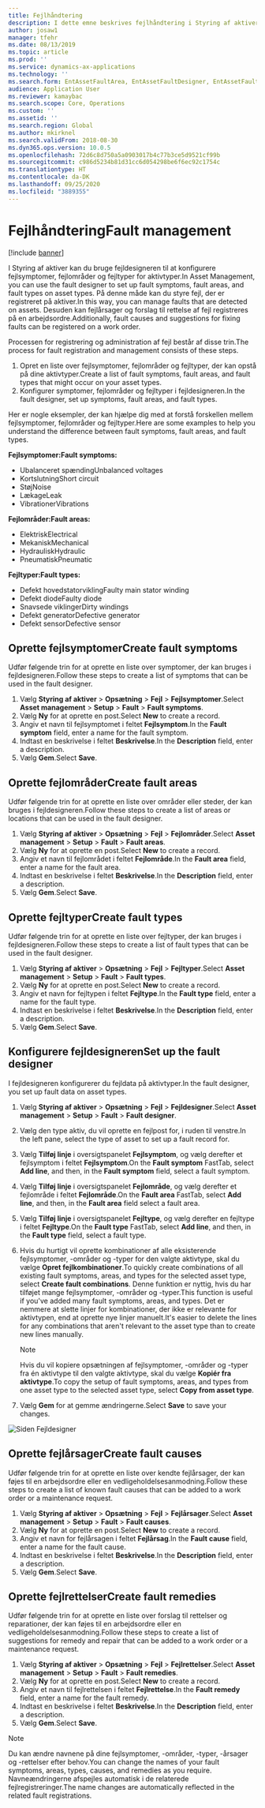 ```yaml
---
title: Fejlhåndtering
description: I dette emne beskrives fejlhåndtering i Styring af aktiver.
author: josaw1
manager: tfehr
ms.date: 08/13/2019
ms.topic: article
ms.prod: ''
ms.service: dynamics-ax-applications
ms.technology: ''
ms.search.form: EntAssetFaultArea, EntAssetFaultDesigner, EntAssetFaultCopyFromObjectType, EntAssetFaultRemedy, EntAssetObjectFaultRelationRequestInfoPart, EntAssetObjectFaultRelationWorkOrderInfoPart, EntAssetFaultCreateCombinations, EntAssetObjectFaultSymptom, EntAssetObjectFaultSymptomListPage, EntAssetFaultType, EntAssetFaultSymptom, EntAssetFaultCause
audience: Application User
ms.reviewer: kamaybac
ms.search.scope: Core, Operations
ms.custom: ''
ms.assetid: ''
ms.search.region: Global
ms.author: mkirknel
ms.search.validFrom: 2018-08-30
ms.dyn365.ops.version: 10.0.5
ms.openlocfilehash: 72d6c8d750a5a0903017b4c77b3ce5d9521cf99b
ms.sourcegitcommit: c986d5234b81d31cc6d054298be6f6ec92c1754c
ms.translationtype: HT
ms.contentlocale: da-DK
ms.lasthandoff: 09/25/2020
ms.locfileid: "3889355"
---
```

# <a name="fault-management"></a><span data-ttu-id="df98d-103">Fejlhåndtering</span><span class="sxs-lookup"><span data-stu-id="df98d-103">Fault management</span></span>

[!include [banner](../../includes/banner.md)]

 

<span data-ttu-id="df98d-104">I Styring af aktiver kan du bruge fejldesigneren til at konfigurere fejlsymptomer, fejlområder og fejltyper for aktivtyper.</span><span class="sxs-lookup"><span data-stu-id="df98d-104">In Asset Management, you can use the fault designer to set up fault symptoms, fault areas, and fault types on asset types.</span></span> <span data-ttu-id="df98d-105">På denne måde kan du styre fejl, der er registreret på aktiver.</span><span class="sxs-lookup"><span data-stu-id="df98d-105">In this way, you can manage faults that are detected on assets.</span></span> <span data-ttu-id="df98d-106">Desuden kan fejlårsager og forslag til rettelse af fejl registreres på en arbejdsordre.</span><span class="sxs-lookup"><span data-stu-id="df98d-106">Additionally, fault causes and suggestions for fixing faults can be registered on a work order.</span></span>

<span data-ttu-id="df98d-107">Processen for registrering og administration af fejl består af disse trin.</span><span class="sxs-lookup"><span data-stu-id="df98d-107">The process for fault registration and management consists of these steps.</span></span>

1. <span data-ttu-id="df98d-108">Opret en liste over fejlsymptomer, fejlområder og fejltyper, der kan opstå på dine aktivtyper.</span><span class="sxs-lookup"><span data-stu-id="df98d-108">Create a list of fault symptoms, fault areas, and fault types that might occur on your asset types.</span></span>
2. <span data-ttu-id="df98d-109">Konfigurer symptomer, fejlområder og fejltyper i fejldesigneren.</span><span class="sxs-lookup"><span data-stu-id="df98d-109">In the fault designer, set up symptoms, fault areas, and fault types.</span></span>

<span data-ttu-id="df98d-110">Her er nogle eksempler, der kan hjælpe dig med at forstå forskellen mellem fejlsymptomer, fejlområder og fejltyper.</span><span class="sxs-lookup"><span data-stu-id="df98d-110">Here are some examples to help you understand the difference between fault symptoms, fault areas, and fault types.</span></span>

<span data-ttu-id="df98d-111">**Fejlsymptomer:**</span><span class="sxs-lookup"><span data-stu-id="df98d-111">**Fault symptoms:**</span></span>

- <span data-ttu-id="df98d-112">Ubalanceret spænding</span><span class="sxs-lookup"><span data-stu-id="df98d-112">Unbalanced voltages</span></span>
- <span data-ttu-id="df98d-113">Kortslutning</span><span class="sxs-lookup"><span data-stu-id="df98d-113">Short circuit</span></span>
- <span data-ttu-id="df98d-114">Støj</span><span class="sxs-lookup"><span data-stu-id="df98d-114">Noise</span></span>
- <span data-ttu-id="df98d-115">Lækage</span><span class="sxs-lookup"><span data-stu-id="df98d-115">Leak</span></span>
- <span data-ttu-id="df98d-116">Vibrationer</span><span class="sxs-lookup"><span data-stu-id="df98d-116">Vibrations</span></span>

<span data-ttu-id="df98d-117">**Fejlområder:**</span><span class="sxs-lookup"><span data-stu-id="df98d-117">**Fault areas:**</span></span>

- <span data-ttu-id="df98d-118">Elektrisk</span><span class="sxs-lookup"><span data-stu-id="df98d-118">Electrical</span></span>
- <span data-ttu-id="df98d-119">Mekanisk</span><span class="sxs-lookup"><span data-stu-id="df98d-119">Mechanical</span></span>
- <span data-ttu-id="df98d-120">Hydraulisk</span><span class="sxs-lookup"><span data-stu-id="df98d-120">Hydraulic</span></span>
- <span data-ttu-id="df98d-121">Pneumatisk</span><span class="sxs-lookup"><span data-stu-id="df98d-121">Pneumatic</span></span>

<span data-ttu-id="df98d-122">**Fejltyper:**</span><span class="sxs-lookup"><span data-stu-id="df98d-122">**Fault types:**</span></span>

- <span data-ttu-id="df98d-123">Defekt hovedstatorvikling</span><span class="sxs-lookup"><span data-stu-id="df98d-123">Faulty main stator winding</span></span>
- <span data-ttu-id="df98d-124">Defekt diode</span><span class="sxs-lookup"><span data-stu-id="df98d-124">Faulty diode</span></span>
- <span data-ttu-id="df98d-125">Snavsede viklinger</span><span class="sxs-lookup"><span data-stu-id="df98d-125">Dirty windings</span></span>
- <span data-ttu-id="df98d-126">Defekt generator</span><span class="sxs-lookup"><span data-stu-id="df98d-126">Defective generator</span></span>
- <span data-ttu-id="df98d-127">Defekt sensor</span><span class="sxs-lookup"><span data-stu-id="df98d-127">Defective sensor</span></span>

## <a name="create-fault-symptoms"></a><span data-ttu-id="df98d-128">Oprette fejlsymptomer</span><span class="sxs-lookup"><span data-stu-id="df98d-128">Create fault symptoms</span></span>

<span data-ttu-id="df98d-129">Udfør følgende trin for at oprette en liste over symptomer, der kan bruges i fejldesigneren.</span><span class="sxs-lookup"><span data-stu-id="df98d-129">Follow these steps to create a list of symptoms that can be used in the fault designer.</span></span>

1. <span data-ttu-id="df98d-130">Vælg **Styring af aktiver** \> **Opsætning** \> **Fejl** \> **Fejlsymptomer**.</span><span class="sxs-lookup"><span data-stu-id="df98d-130">Select **Asset management** \> **Setup** \> **Fault** \> **Fault symptoms**.</span></span>
2. <span data-ttu-id="df98d-131">Vælg **Ny** for at oprette en post.</span><span class="sxs-lookup"><span data-stu-id="df98d-131">Select **New** to create a record.</span></span>
3. <span data-ttu-id="df98d-132">Angiv et navn til fejlsymptomet i feltet **Fejlsymptom**.</span><span class="sxs-lookup"><span data-stu-id="df98d-132">In the **Fault symptom** field, enter a name for the fault symptom.</span></span>
4. <span data-ttu-id="df98d-133">Indtast en beskrivelse i feltet **Beskrivelse**.</span><span class="sxs-lookup"><span data-stu-id="df98d-133">In the **Description** field, enter a description.</span></span>
5. <span data-ttu-id="df98d-134">Vælg **Gem**.</span><span class="sxs-lookup"><span data-stu-id="df98d-134">Select **Save**.</span></span>

## <a name="create-fault-areas"></a><span data-ttu-id="df98d-135">Oprette fejlområder</span><span class="sxs-lookup"><span data-stu-id="df98d-135">Create fault areas</span></span>

<span data-ttu-id="df98d-136">Udfør følgende trin for at oprette en liste over områder eller steder, der kan bruges i fejldesigneren.</span><span class="sxs-lookup"><span data-stu-id="df98d-136">Follow these steps to create a list of areas or locations that can be used in the fault designer.</span></span>

1. <span data-ttu-id="df98d-137">Vælg **Styring af aktiver** \> **Opsætning** \> **Fejl** \> **Fejlområder**.</span><span class="sxs-lookup"><span data-stu-id="df98d-137">Select **Asset management** \> **Setup** \> **Fault** \> **Fault areas**.</span></span>
2. <span data-ttu-id="df98d-138">Vælg **Ny** for at oprette en post.</span><span class="sxs-lookup"><span data-stu-id="df98d-138">Select **New** to create a record.</span></span>
3. <span data-ttu-id="df98d-139">Angiv et navn til fejlområdet i feltet **Fejlområde**.</span><span class="sxs-lookup"><span data-stu-id="df98d-139">In the **Fault area** field, enter a name for the fault area.</span></span>
4. <span data-ttu-id="df98d-140">Indtast en beskrivelse i feltet **Beskrivelse**.</span><span class="sxs-lookup"><span data-stu-id="df98d-140">In the **Description** field, enter a description.</span></span>
5. <span data-ttu-id="df98d-141">Vælg **Gem**.</span><span class="sxs-lookup"><span data-stu-id="df98d-141">Select **Save**.</span></span>

## <a name="create-fault-types"></a><span data-ttu-id="df98d-142">Oprette fejltyper</span><span class="sxs-lookup"><span data-stu-id="df98d-142">Create fault types</span></span>

<span data-ttu-id="df98d-143">Udfør følgende trin for at oprette en liste over fejltyper, der kan bruges i fejldesigneren.</span><span class="sxs-lookup"><span data-stu-id="df98d-143">Follow these steps to create a list of fault types that can be used in the fault designer.</span></span>

1. <span data-ttu-id="df98d-144">Vælg **Styring af aktiver** \> **Opsætning** \> **Fejl** \> **Fejltyper**.</span><span class="sxs-lookup"><span data-stu-id="df98d-144">Select **Asset management** \> **Setup** \> **Fault** \> **Fault types**.</span></span>
2. <span data-ttu-id="df98d-145">Vælg **Ny** for at oprette en post.</span><span class="sxs-lookup"><span data-stu-id="df98d-145">Select **New** to create a record.</span></span>
3. <span data-ttu-id="df98d-146">Angiv et navn for fejltypen i feltet **Fejltype**.</span><span class="sxs-lookup"><span data-stu-id="df98d-146">In the **Fault type** field, enter a name for the fault type.</span></span>
4. <span data-ttu-id="df98d-147">Indtast en beskrivelse i feltet **Beskrivelse**.</span><span class="sxs-lookup"><span data-stu-id="df98d-147">In the **Description** field, enter a description.</span></span>
5. <span data-ttu-id="df98d-148">Vælg **Gem**.</span><span class="sxs-lookup"><span data-stu-id="df98d-148">Select **Save**.</span></span>

## <a name="set-up-the-fault-designer"></a><span data-ttu-id="df98d-149">Konfigurere fejldesigneren</span><span class="sxs-lookup"><span data-stu-id="df98d-149">Set up the fault designer</span></span>

<span data-ttu-id="df98d-150">I fejldesigneren konfigurerer du fejldata på aktivtyper.</span><span class="sxs-lookup"><span data-stu-id="df98d-150">In the fault designer, you set up fault data on asset types.</span></span>

1. <span data-ttu-id="df98d-151">Vælg **Styring af aktiver** \> **Opsætning** \> **Fejl** \> **Fejldesigner**.</span><span class="sxs-lookup"><span data-stu-id="df98d-151">Select **Asset management** \> **Setup** \> **Fault** \> **Fault designer**.</span></span>
2. <span data-ttu-id="df98d-152">Vælg den type aktiv, du vil oprette en fejlpost for, i ruden til venstre.</span><span class="sxs-lookup"><span data-stu-id="df98d-152">In the left pane, select the type of asset to set up a fault record for.</span></span>
3. <span data-ttu-id="df98d-153">Vælg **Tilføj linje** i oversigtspanelet **Fejlsymptom**, og vælg derefter et fejlsymptom i feltet **Fejlsymptom**.</span><span class="sxs-lookup"><span data-stu-id="df98d-153">On the **Fault symptom** FastTab, select **Add line**, and then, in the **Fault symptom** field, select a fault symptom.</span></span>
4. <span data-ttu-id="df98d-154">Vælg **Tilføj linje** i oversigtspanelet **Fejlområde**, og vælg derefter et fejlområde i feltet **Fejlområde**.</span><span class="sxs-lookup"><span data-stu-id="df98d-154">On the **Fault area** FastTab, select **Add line**, and then, in the **Fault area** field select a fault area.</span></span>
5. <span data-ttu-id="df98d-155">Vælg **Tilføj linje** i oversigtspanelet **Fejltype**, og vælg derefter en fejltype i feltet **Fejltype**.</span><span class="sxs-lookup"><span data-stu-id="df98d-155">On the **Fault type** FastTab, select **Add line**, and then, in the **Fault type** field, select a fault type.</span></span>
6. <span data-ttu-id="df98d-156">Hvis du hurtigt vil oprette kombinationer af alle eksisterende fejlsymptomer, -områder og -typer for den valgte aktivtype, skal du vælge **Opret fejlkombinationer**.</span><span class="sxs-lookup"><span data-stu-id="df98d-156">To quickly create combinations of all existing fault symptoms, areas, and types for the selected asset type, select **Create fault combinations**.</span></span> <span data-ttu-id="df98d-157">Denne funktion er nyttig, hvis du har tilføjet mange fejlsymptomer, -områder og -typer.</span><span class="sxs-lookup"><span data-stu-id="df98d-157">This function is useful if you've added many fault symptoms, areas, and types.</span></span> <span data-ttu-id="df98d-158">Det er nemmere at slette linjer for kombinationer, der ikke er relevante for aktivtypen, end at oprette nye linjer manuelt.</span><span class="sxs-lookup"><span data-stu-id="df98d-158">It's easier to delete the lines for any combinations that aren't relevant to the asset type than to create new lines manually.</span></span>

    > [!NOTE]
    > <span data-ttu-id="df98d-159">Hvis du vil kopiere opsætningen af fejlsymptomer, -områder og -typer fra én aktivtype til den valgte aktivtype, skal du vælge **Kopiér fra aktivtype**.</span><span class="sxs-lookup"><span data-stu-id="df98d-159">To copy the setup of fault symptoms, areas, and types from one asset type to the selected asset type, select **Copy from asset type**.</span></span>

7. <span data-ttu-id="df98d-160">Vælg **Gem** for at gemme ændringerne.</span><span class="sxs-lookup"><span data-stu-id="df98d-160">Select **Save** to save your changes.</span></span>

![Siden Fejldesigner](media/21-setup-for-work-orders.png)

## <a name="create-fault-causes"></a><span data-ttu-id="df98d-162">Oprette fejlårsager</span><span class="sxs-lookup"><span data-stu-id="df98d-162">Create fault causes</span></span>

<span data-ttu-id="df98d-163">Udfør følgende trin for at oprette en liste over kendte fejlårsager, der kan føjes til en arbejdsordre eller en vedligeholdelsesanmodning.</span><span class="sxs-lookup"><span data-stu-id="df98d-163">Follow these steps to create a list of known fault causes that can be added to a work order or a maintenance request.</span></span>

1. <span data-ttu-id="df98d-164">Vælg **Styring af aktiver** \> **Opsætning** \> **Fejl** \> **Fejlårsager**.</span><span class="sxs-lookup"><span data-stu-id="df98d-164">Select **Asset management** \> **Setup** \> **Fault** \> **Fault causes**.</span></span>
2. <span data-ttu-id="df98d-165">Vælg **Ny** for at oprette en post.</span><span class="sxs-lookup"><span data-stu-id="df98d-165">Select **New** to create a record.</span></span>
3. <span data-ttu-id="df98d-166">Angiv et navn for fejlårsagen i feltet **Fejlårsag**.</span><span class="sxs-lookup"><span data-stu-id="df98d-166">In the **Fault cause** field, enter a name for the fault cause.</span></span>
4. <span data-ttu-id="df98d-167">Indtast en beskrivelse i feltet **Beskrivelse**.</span><span class="sxs-lookup"><span data-stu-id="df98d-167">In the **Description** field, enter a description.</span></span>
5. <span data-ttu-id="df98d-168">Vælg **Gem**.</span><span class="sxs-lookup"><span data-stu-id="df98d-168">Select **Save**.</span></span>

## <a name="create-fault-remedies"></a><span data-ttu-id="df98d-169">Oprette fejlrettelser</span><span class="sxs-lookup"><span data-stu-id="df98d-169">Create fault remedies</span></span>

<span data-ttu-id="df98d-170">Udfør følgende trin for at oprette en liste over forslag til rettelser og reparationer, der kan føjes til en arbejdsordre eller en vedligeholdelsesanmodning.</span><span class="sxs-lookup"><span data-stu-id="df98d-170">Follow these steps to create a list of suggestions for remedy and repair that can be added to a work order or a maintenance request.</span></span>

1. <span data-ttu-id="df98d-171">Vælg **Styring af aktiver** \> **Opsætning** \> **Fejl** \> **Fejlrettelser**.</span><span class="sxs-lookup"><span data-stu-id="df98d-171">Select **Asset management** \> **Setup** \> **Fault** \> **Fault remedies**.</span></span>
2. <span data-ttu-id="df98d-172">Vælg **Ny** for at oprette en post.</span><span class="sxs-lookup"><span data-stu-id="df98d-172">Select **New** to create a record.</span></span>
3. <span data-ttu-id="df98d-173">Angiv et navn til fejlrettelsen i feltet **Fejlrettelse**.</span><span class="sxs-lookup"><span data-stu-id="df98d-173">In the **Fault remedy** field, enter a name for the fault remedy.</span></span>
4. <span data-ttu-id="df98d-174">Indtast en beskrivelse i feltet **Beskrivelse**.</span><span class="sxs-lookup"><span data-stu-id="df98d-174">In the **Description** field, enter a description.</span></span>
5. <span data-ttu-id="df98d-175">Vælg **Gem**.</span><span class="sxs-lookup"><span data-stu-id="df98d-175">Select **Save**.</span></span>

> [!NOTE]
> <span data-ttu-id="df98d-176">Du kan ændre navnene på dine fejlsymptomer, -områder, -typer, -årsager og -rettelser efter behov.</span><span class="sxs-lookup"><span data-stu-id="df98d-176">You can change the names of your fault symptoms, areas, types, causes, and remedies as you require.</span></span> <span data-ttu-id="df98d-177">Navneændringerne afspejles automatisk i de relaterede fejlregistreringer.</span><span class="sxs-lookup"><span data-stu-id="df98d-177">The name changes are automatically reflected in the related fault registrations.</span></span>
